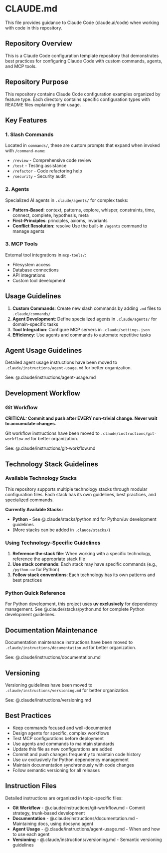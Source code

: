 # CLAUDE.md

This file provides guidance to Claude Code (claude.ai/code) when working with code in this repository.

## Repository Overview

This is a Claude Code configuration template repository that demonstrates best practices for configuring Claude Code with custom commands, agents, and MCP tools.

## Repository Purpose

This repository contains Claude Code configuration examples organized by feature type. Each directory contains specific configuration types with README files explaining their usage.

## Key Features

### 1. Slash Commands
Located in `commands/`, these are custom prompts that expand when invoked with `/command-name`:
- `/review` - Comprehensive code review
- `/test` - Testing assistance
- `/refactor` - Code refactoring help
- `/security` - Security audit

### 2. Agents
Specialized AI agents in `.claude/agents/` for complex tasks:
- **Pattern-Based**: context, patterns, explore, whisper, constraints, time, connect, complete, hypothesis, meta
- **First-Principles**: principles, axioms, invariants
- **Conflict Resolution**: resolve
Use the built-in `/agents` command to manage agents

### 3. MCP Tools
External tool integrations in `mcp-tools/`:
- Filesystem access
- Database connections
- API integrations
- Custom tool development

## Usage Guidelines

1. **Custom Commands**: Create new slash commands by adding `.md` files to `.claude/commands/`
2. **Agent Development**: Define specialized agents in `.claude/agents/` for domain-specific tasks
3. **Tool Integration**: Configure MCP servers in `.claude/settings.json`
4. **Efficiency**: Use agents and commands to automate repetitive tasks

## Agent Usage Guidelines

Detailed agent usage instructions have been moved to `.claude/instructions/agent-usage.md` for better organization.

See: @.claude/instructions/agent-usage.md

## Development Workflow

### Git Workflow

**CRITICAL: Commit and push after EVERY non-trivial change. Never wait to accumulate changes.**

Git workflow instructions have been moved to `.claude/instructions/git-workflow.md` for better organization.

See: @.claude/instructions/git-workflow.md

## Technology Stack Guidelines

### Available Technology Stacks

This repository supports multiple technology stacks through modular configuration files. Each stack has its own guidelines, best practices, and specialized commands.

**Currently Available Stacks:**
- **Python** - See @.claude/stacks/python.md for Python/uv development guidelines
- (More stacks can be added in `.claude/stacks/`)

### Using Technology-Specific Guidelines

1. **Reference the stack file**: When working with a specific technology, reference the appropriate stack file
2. **Use stack commands**: Each stack may have specific commands (e.g., `/python-uv` for Python)
3. **Follow stack conventions**: Each technology has its own patterns and best practices

### Python Quick Reference
For Python development, this project uses **uv exclusively** for dependency management.
See @.claude/stacks/python.md for complete Python development guidelines.

## Documentation Maintenance

Documentation maintenance instructions have been moved to `.claude/instructions/documentation.md` for better organization.

See: @.claude/instructions/documentation.md

## Versioning

Versioning guidelines have been moved to `.claude/instructions/versioning.md` for better organization.

See: @.claude/instructions/versioning.md

## Best Practices

- Keep commands focused and well-documented
- Design agents for specific, complex workflows
- Test MCP configurations before deployment
- Use agents and commands to maintain standards
- Update this file as new configurations are added
- Commit and push changes frequently to maintain code history
- Use uv exclusively for Python dependency management
- Maintain documentation synchronously with code changes
- Follow semantic versioning for all releases

## Instruction Files

Detailed instructions are organized in topic-specific files:

- **Git Workflow** - @.claude/instructions/git-workflow.md - Commit strategy, trunk-based development
- **Documentation** - @.claude/instructions/documentation.md - Maintaining docs, using docsync agent
- **Agent Usage** - @.claude/instructions/agent-usage.md - When and how to use each agent
- **Versioning** - @.claude/instructions/versioning.md - Semantic versioning guidelines